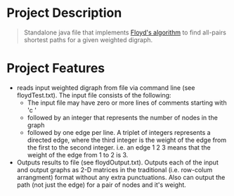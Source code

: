 # Project Description

> Standalone java file that implements [Floyd's algorithm](https://en.wikipedia.org/wiki/Floyd%E2%80%93Warshall_algorithm) to find all-pairs shortest paths for a given weighted digraph. 

# Project Features

  - reads input weighted digraph from file via command line (see floydTest.txt). The input file consists of the following:
    - The input file may have zero or more lines of comments starting with 'c ' 
    - followed by an integer that represents the number of nodes in the graph 
    - followed by one edge per line. A triplet of integers represents a directed edge, where the third integer is the weight of the edge         from the first to the second integer. i.e. an edge 1  2  3 means that the weight of the edge from 1 to 2 is 3. 
  - Outputs results to file (see floydOutput.txt). Outputs each of the input and output graphs as 2-D matrices in the traditional (i.e.       row-colum arrangment) format without any extra punctuations. Also can output the path (not just the edge) for a pair of nodes and it's     weight.  
